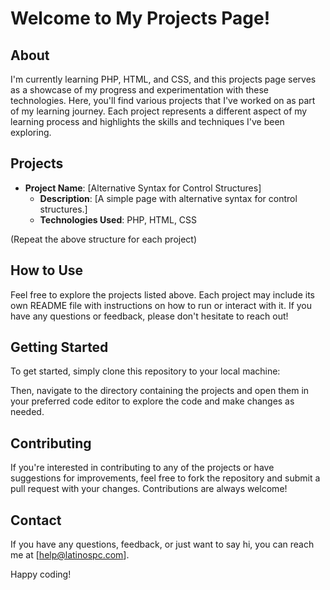 # Welcome to My Projects Page!

## About

I'm currently learning PHP, HTML, and CSS, and this projects page serves as a showcase of my progress and experimentation with these technologies. Here, you'll find various projects that I've worked on as part of my learning journey. Each project represents a different aspect of my learning process and highlights the skills and techniques I've been exploring.

## Projects

- **Project Name**: [Alternative Syntax for Control Structures]
  - **Description**: [A simple page with alternative syntax for control structures.]
  - **Technologies Used**: PHP, HTML, CSS

(Repeat the above structure for each project)

## How to Use

Feel free to explore the projects listed above. Each project may include its own README file with instructions on how to run or interact with it. If you have any questions or feedback, please don't hesitate to reach out!

## Getting Started

To get started, simply clone this repository to your local machine:

Then, navigate to the directory containing the projects and open them in your preferred code editor to explore the code and make changes as needed.

## Contributing

If you're interested in contributing to any of the projects or have suggestions for improvements, feel free to fork the repository and submit a pull request with your changes. Contributions are always welcome!

## Contact

If you have any questions, feedback, or just want to say hi, you can reach me at [help@latinospc.com].

Happy coding!

